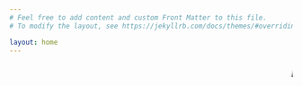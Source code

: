 ```yaml
---
# Feel free to add content and custom Front Matter to this file.
# To modify the layout, see https://jekyllrb.com/docs/themes/#overriding-theme-defaults

layout: home
---
```

<html>
<head>
<link href="{{site.baseurl}}/docs/_site/assets/main.css" rel="stylesheet">
</head>

<body>
<marquee style="color:black;font-size: 20pt" behavior="scroll" direction="left"><i> hi Welcome to my blog site!</I></marquee>

</body>
</html>
